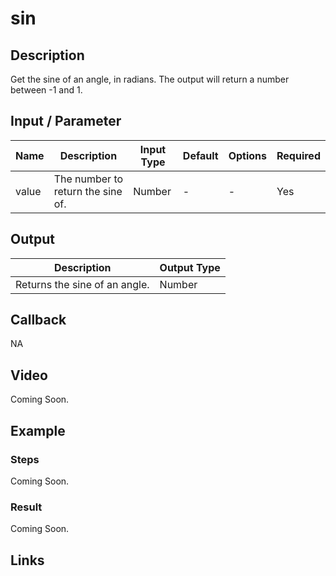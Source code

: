 # sin

## Description

Get the sine of an angle, in radians. The output will return a number between -1 and 1.

## Input / Parameter

| Name | Description | Input Type | Default | Options | Required |
| ------ | ------ | ------ | ------ | ------ | ------ |
| value | The number to return the sine of. | Number | - | - | Yes |

## Output

| Description | Output Type |
| ------ | ------ |
| Returns the sine of an angle. | Number |

## Callback

NA

## Video

Coming Soon.

<!-- Format: [![Video]({image-path}?raw=true)]({url-link}) -->

## Example

<!-- Share a scenario, like a user requirements. -->

### Steps

Coming Soon.

<!-- Show the steps and share some screenshots.

1. .....

Format: ![]({image-path}?raw=true) -->

### Result

Coming Soon.

<!-- Explain the output.

Format: ![]({image-path}?raw=true) -->

## Links